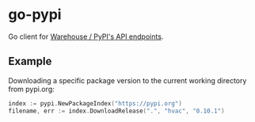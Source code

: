 # go-pypi

Go client for [Warehouse / PyPI's API endpoints](https://warehouse.readthedocs.io/api-reference/#).


## Example

Downloading a specific package version to the current working directory from pypi.org:

```go
index := pypi.NewPackageIndex("https://pypi.org")
filename, err := index.DownloadRelease(".", "hvac", "0.10.1")
```
